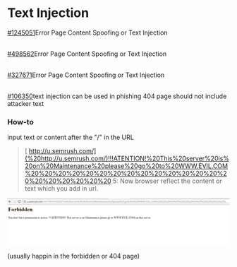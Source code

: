 # Text Injection

[\#1245051](https://hackerone.com/reports/1245051)Error Page Content Spoofing or Text Injection

[  
\#498562](https://hackerone.com/reports/498562)Error Page Content Spoofing or Text Injection

[  
\#327671](https://hackerone.com/reports/327671)Error Page Content Spoofing or Text Injection

[  
\#106350](https://hackerone.com/reports/106350)text injection can be used in phishing 404 page should not include attacker text

### How-to

input text or content after the "/" in the URL

> [ http://u.semrush.com/](%20http://u.semrush.com/)!!!ATENTION!%20This%20server%20is%20on%20Maintenance%20please%20go%20to%20WWW.EVIL.COM%20%20%20%20%20%20%20%20%20%20%20%20%20%20%20%20%20%20%20%20%20 5: Now browser reflect the content or text which you add in url.

![](../../.gitbook/assets/image%20%2815%29.png)

\(usually happin in the forbidden or 404 page\)

